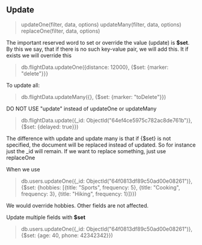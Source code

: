 ﻿## Update

> updateOne(filter, data, options)
> updateMany(filter, data, options)
> replaceOne(filter, data, options)

The important reserved word to set or override the value (update) is **$set**.
By this we say, that if there is no such key-value pair, we will add this. It if exists we will override this
>  db.flightData.updateOne({distance: 12000}, {$set: {marker: "delete"}}}

To update all:
> db.flightData.updateMany({}, {$set: {marker: "toDelete"}})

DO NOT USE "update" instead of updateOne or updateMany
> db.flightData.update({_id: ObjectId("64ef4ce5975c782ac8de761b")}, {$set: {delayed: true}})

The difference with update and update many is that if {$set} is not specified, the document will be replaced instead of updated. So for instance just the _id will remain.
If we want to replace something, just use replaceOne

When we use 
> db.users.updateOne({_id: ObjectId("64f0813df89c50ad00e08261")}, {$set: {hobbies: [{title: "Sports", frequency: 5}, {title: "Cooking", frequency: 3}, {title: "Hiking", frequency: 1}]}})

We would override hobbies. Other fields are not affected.
 
Update multiple fields with **$set**
> db.users.updateOne({_id: ObjectId("64f0813df89c50ad00e08261")}, {$set: {age: 40, phone: 42342342}})
